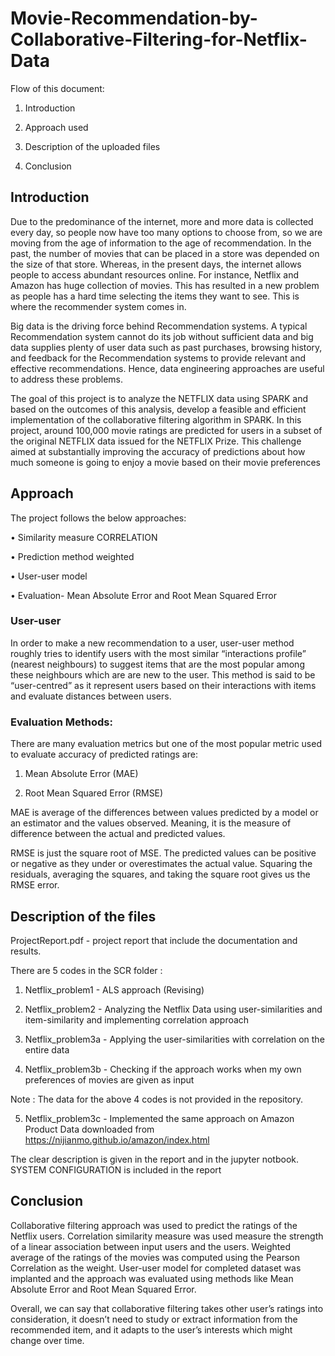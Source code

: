 # Movie-Recommendation-by-Collaborative-Filtering-for-Netflix-Data

Flow of this document:

1) Introduction

2) Approach used 

3) Description of the uploaded files

4) Conclusion



## Introduction
Due to the predominance of the internet, more and more data is collected every day, so people now have too many options to choose from, so we are moving from the age of information to the age of recommendation. In the past, the number of movies that can be placed in a store was depended on the size of that store. Whereas, in the present days, the internet allows people to access abundant resources online. For instance, Netflix and Amazon has huge collection of movies. This has resulted in a new problem as people has a hard time selecting the items they want to see. This is where the recommender system comes in.

Big data is the driving force behind Recommendation systems. A typical Recommendation system cannot do its job without sufficient data and big data supplies plenty of user data such as past purchases, browsing history, and feedback for the Recommendation systems to provide relevant and effective recommendations. Hence, data engineering approaches are useful to address these problems.

The goal of this project is to analyze the NETFLIX data using SPARK and based on the outcomes of this analysis, develop a feasible and efficient implementation of the collaborative filtering algorithm in SPARK. In this project, around 100,000 movie ratings are predicted for users in a subset of the original NETFLIX data issued for the NETFLIX Prize. This challenge aimed at substantially improving the accuracy of predictions about how much someone is going to enjoy a movie based on their movie preferences


## Approach
The project follows the below approaches:

•	Similarity measure CORRELATION

•	Prediction method weighted

•	User-user model 

•	Evaluation- Mean Absolute Error and Root Mean Squared Error


### User-user
In order to make a new recommendation to a user, user-user method roughly tries to identify users with the most similar “interactions profile” (nearest neighbours) to suggest items that are the most popular among these neighbours which are are new to the user. This method is said to be “user-centred” as it represent users based on their interactions with items and evaluate distances between users.


### Evaluation Methods:
There are many evaluation metrics but one of the most popular metric used to evaluate accuracy of predicted ratings are:
1) Mean Absolute Error (MAE)	

2) Root Mean Squared Error (RMSE)

MAE is average of the differences between values predicted by a model or an estimator and the values observed. Meaning, it is the measure of difference between the actual and predicted values.

RMSE is just the square root of MSE. The predicted values can be positive or negative as they under or overestimates the actual value. Squaring the residuals, averaging the squares, and taking the square root gives us the RMSE error. 

## Description of the files
ProjectReport.pdf  - project report that include the documentation and results.

There are 5 codes in the SCR folder :

1) Netflix_problem1 - ALS approach (Revising)

2) Netflix_problem2 - Analyzing the Netflix Data using user-similarities and item-similarity and implementing correlation approach

3) Netflix_problem3a - Applying the user-similarities with correlation on the entire data 

4) Netflix_problem3b - Checking if the approach works when my own preferences of movies are given as input

Note : The data for the above 4 codes is not provided in the repository.

5) Netflix_problem3c - Implemented the same approach on Amazon Product Data downloaded from https://nijianmo.github.io/amazon/index.html 


The clear description is given in the report and in the jupyter notbook. SYSTEM CONFIGURATION is included in the report

## Conclusion

Collaborative filtering approach was used to predict the ratings of the Netflix users. Correlation similarity measure was used measure the strength of a linear association between input users and the users. Weighted average of the ratings of the movies was computed using the Pearson Correlation as the weight. User-user model for completed dataset was implanted and the approach was evaluated using methods like Mean Absolute Error and Root Mean Squared Error. 

Overall, we can say that collaborative filtering takes other user’s ratings into consideration, it doesn’t need to study or extract information from the recommended item, and it adapts to the user’s interests which might change over time.

